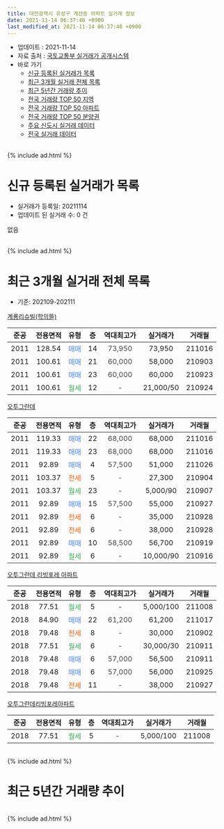 ```yaml
---
title: 대전광역시 유성구 계산동 아파트 실거래 정보
date: 2021-11-14 06:37:46 +0900
last_modified_at: 2021-11-14 06:37:46 +0900
---
```


* 업데이트 : 2021-11-14
* 자료 출처 : [국토교통부 실거래가 공개시스템](http://rt.molit.go.kr)
* 바로 가기
    * [신규 등록된 실거래가 목록](#신규-등록된-실거래가-목록)
    * [최근 3개월 실거래 전체 목록](#최근-3개월-실거래-전체-목록)
    * [최근 5년간 거래량 추이](#최근-5년간-거래량-추이)
    * [전국 거래량 TOP 50 지역](https://inasie.github.io/apt-trade-info/최근-3개월-전국에서-가장-거래가-많이-발생한-지역)
    * [전국 거래량 TOP 50 아파트](https://inasie.github.io/apt-trade-info/최근-3개월-전국에서-가장-거래가-많이-발생한-아파트)
    * [전국 거래량 TOP 50 분양권](https://inasie.github.io/apt-trade-info/최근-3개월-전국에서-가장-거래가-많이-발생한-분양권)
    * [주요 신도시 실거래 데이터](https://inasie.github.io/apt-trade-info/주요-신도시)
    * [전국 실거래 데이터](https://inasie.github.io/apt-trade-info/전국)
<br>
{% include ad.html %}
<br>

# 신규 등록된 실거래가 목록
* 실거래가 등록일: 20211114
* 업데이트 된 실거래 수: 0 건

없음

<br>
{% include ad.html %}
<br>

# 최근 3개월 실거래 전체 목록
* 기준: 202109-202111


[계룡리슈빌(학의뜰)](https://search.naver.com/search.naver?query=%EB%8C%80%EC%A0%84%EA%B4%91%EC%97%AD%EC%8B%9C+%EC%9C%A0%EC%84%B1%EA%B5%AC+%EA%B3%84%EC%82%B0%EB%8F%99+%EA%B3%84%EB%A3%A1%EB%A6%AC%EC%8A%88%EB%B9%8C%28%ED%95%99%EC%9D%98%EB%9C%B0%29)

|준공|전용면적|유형|층|역대최고가|실거래가|거래월|
|:---:|:---:|:---:|:---:|:---:|:---:|:---:|
|2011|128.54|<span style="color:#4285f3">매매</span>|14|<span style="color:#444444">73,950</span>|73,950|211016|
|2011|100.61|<span style="color:#4285f3">매매</span>|21|<span style="color:#444444">60,000</span>|58,000|210903|
|2011|100.61|<span style="color:#4285f3">매매</span>|23|<span style="color:#444444">60,000</span>|60,000|210923|
|2011|100.61|<span style="color:#34a853">월세</span>|12|<span style="color:#444444">-</span>|21,000/50|210924|

[오투그란데](https://search.naver.com/search.naver?query=%EB%8C%80%EC%A0%84%EA%B4%91%EC%97%AD%EC%8B%9C+%EC%9C%A0%EC%84%B1%EA%B5%AC+%EA%B3%84%EC%82%B0%EB%8F%99+%EC%98%A4%ED%88%AC%EA%B7%B8%EB%9E%80%EB%8D%B0)

|준공|전용면적|유형|층|역대최고가|실거래가|거래월|
|:---:|:---:|:---:|:---:|:---:|:---:|:---:|
|2011|119.33|<span style="color:#4285f3">매매</span>|22|<span style="color:#444444">68,000</span>|68,000|211016|
|2011|119.33|<span style="color:#4285f3">매매</span>|23|<span style="color:#444444">68,000</span>|68,000|211016|
|2011|92.89|<span style="color:#4285f3">매매</span>|4|<span style="color:#444444">57,500</span>|51,000|211026|
|2011|103.37|<span style="color:#ff5a00">전세</span>|5|<span style="color:#444444">-</span>|27,300|210904|
|2011|103.37|<span style="color:#34a853">월세</span>|23|<span style="color:#444444">-</span>|5,000/90|210907|
|2011|92.89|<span style="color:#4285f3">매매</span>|15|<span style="color:#444444">57,500</span>|55,000|210927|
|2011|92.89|<span style="color:#ff5a00">전세</span>|6|<span style="color:#444444">-</span>|35,000|210928|
|2011|92.89|<span style="color:#ff5a00">전세</span>|6|<span style="color:#444444">-</span>|38,000|210928|
|2011|92.89|<span style="color:#4285f3">매매</span>|10|<span style="color:#444444">58,500</span>|56,700|210919|
|2011|92.89|<span style="color:#34a853">월세</span>|6|<span style="color:#444444">-</span>|10,000/90|210916|

[오투그란데 리빙포레 아파트](https://search.naver.com/search.naver?query=%EB%8C%80%EC%A0%84%EA%B4%91%EC%97%AD%EC%8B%9C+%EC%9C%A0%EC%84%B1%EA%B5%AC+%EA%B3%84%EC%82%B0%EB%8F%99+%EC%98%A4%ED%88%AC%EA%B7%B8%EB%9E%80%EB%8D%B0+%EB%A6%AC%EB%B9%99%ED%8F%AC%EB%A0%88+%EC%95%84%ED%8C%8C%ED%8A%B8)

|준공|전용면적|유형|층|역대최고가|실거래가|거래월|
|:---:|:---:|:---:|:---:|:---:|:---:|:---:|
|2018|77.51|<span style="color:#34a853">월세</span>|5|<span style="color:#444444">-</span>|5,000/100|211008|
|2018|84.90|<span style="color:#4285f3">매매</span>|22|<span style="color:#444444">61,200</span>|61,200|211017|
|2018|79.48|<span style="color:#ff5a00">전세</span>|8|<span style="color:#444444">-</span>|30,000|210902|
|2018|77.51|<span style="color:#34a853">월세</span>|6|<span style="color:#444444">-</span>|30,000/30|210911|
|2018|79.48|<span style="color:#4285f3">매매</span>|6|<span style="color:#444444">57,000</span>|56,500|210911|
|2018|79.48|<span style="color:#4285f3">매매</span>|6|<span style="color:#444444">57,000</span>|56,000|210925|
|2018|79.48|<span style="color:#ff5a00">전세</span>|11|<span style="color:#444444">-</span>|38,000|210927|

[오투그란데리빙포레아파트](https://search.naver.com/search.naver?query=%EB%8C%80%EC%A0%84%EA%B4%91%EC%97%AD%EC%8B%9C+%EC%9C%A0%EC%84%B1%EA%B5%AC+%EA%B3%84%EC%82%B0%EB%8F%99+%EC%98%A4%ED%88%AC%EA%B7%B8%EB%9E%80%EB%8D%B0%EB%A6%AC%EB%B9%99%ED%8F%AC%EB%A0%88%EC%95%84%ED%8C%8C%ED%8A%B8)

|준공|전용면적|유형|층|역대최고가|실거래가|거래월|
|:---:|:---:|:---:|:---:|:---:|:---:|:---:|
|2018|77.51|<span style="color:#34a853">월세</span>|5|<span style="color:#444444">-</span>|5,000/100|211008|


<br>
{% include ad.html %}
<br>

# 최근 5년간 거래량 추이


<div style="width:100%;">
    <canvas id="deal_progress" height="200"></canvas>
</div>

<script>
new Chart(document.getElementById("deal_progress"), {
    type: 'line',
    data: {
        labels: ['201611','201612','201701','201702','201703','201704','201705','201706','201707','201708','201709','201710','201711','201712','201801','201802','201803','201804','201805','201806','201807','201808','201809','201810','201811','201812','201901','201902','201903','201904','201905','201906','201907','201908','201909','201910','201911','201912','202001','202002','202003','202004','202005','202006','202007','202008','202009','202010','202011','202012','202101','202102','202103','202104','202105','202106','202107','202108','202109','202110','202111'],
        datasets: [{
            label: '매매',
            pointRadius: 1,
            data: [12, 12, 8, 4, 11, 3, 4, 5, 6, 14, 10, 9, 8, 8, 15, 16, 33, 22, 37, 21, 36, 50, 58, 42, 43, 17, 16, 15, 17, 22, 26, 15, 24, 26, 30, 71, 52, 26, 20, 14, 16, 13, 16, 31, 15, 19, 13, 21, 20, 11, 13, 16, 11, 12, 11, 9, 12, 6, 6, 5, 0],
            borderColor: "rgba(255, 201, 14, 1)",
            backgroundColor: "rgba(255, 201, 14, 0.5)",
            fill: false,
            lineTension: 0
        },{
            label: '전월세',
            pointRadius: 1,
            data: [7, 13, 11, 10, 9, 5, 10, 8, 4, 9, 11, 9, 7, 15, 9, 8, 18, 9, 14, 30, 34, 36, 26, 24, 11, 7, 6, 10, 7, 6, 9, 5, 10, 6, 7, 17, 13, 20, 11, 14, 10, 11, 15, 28, 27, 21, 15, 10, 12, 3, 5, 8, 6, 8, 11, 8, 5, 6, 9, 2, 0],
            borderColor: "rgba(0, 141, 185, 1)",
            backgroundColor: "rgba(0, 141, 185, 0.5)",
            fill: false,
            lineTension: 0
        }
        ]
    },
    options: {
        responsive: true,
        title: {
            display: false
        },
        tooltips: {
            mode: 'index',
            intersect: false
        },
        hover: {
            mode: 'nearest',
            intersect: true
        },
        scales: {
            xAxes: [{
                display: true,
                scaleLabel: {
                    display: true,
                    labelString: '년/월'
                }
            }],
            yAxes: [{
                display: true,
                ticks: {
                    suggestedMin: 0,
                },
                scaleLabel: {
                    display: true,
                    labelString: '실거래 수'
                }
            }]
        }
    }
});

</script>


<br>
{% include ad.html %}
<br>

